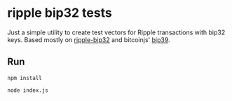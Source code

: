 
# ripple bip32 tests

Just a simple utility to create test vectors for Ripple transactions with bip32 keys. Based mostly on [ripple-bip32](https://github.com/you21979/node-ripple-bip32) and bitcoinjs' [bip39](https://github.com/bitcoinjs/bip39).


## Run

`npm install`

`node index.js`
